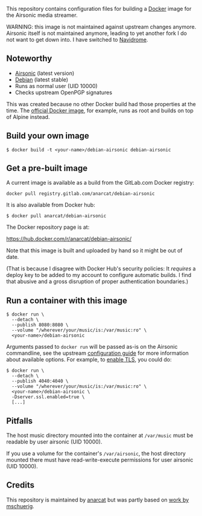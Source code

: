 This repository contains configuration files for building a 
[Docker](http://docker.io) image for the Airsonic media streamer.

WARNING: this image is not maintained against upstream changes
anymore. Airsonic itself is not maintained anymore, leading to yet
another fork I do not want to get down into. I have switched to [Navidrome](https://www.navidrome.org/).

## Noteworthy

* [Airsonic](http://airsonic.org/) (latest version)
* [Debian](https://debian.org/) (latest stable)
* Runs as normal user (UID 10000)
* Checks upstream OpenPGP signatures

This was created because no other Docker build had those properties at
the time. The [official Docker image](https://github.com/airsonic/airsonic/blob/master/install/docker/Dockerfile), for example, runs as root
and builds on top of Alpine instead.

## Build your own image

```shell
$ docker build -t <your-name>/debian-airsonic debian-airsonic
```

## Get a pre-built image

A current image is available as a build from the GitLab.com Docker
registry:

    docker pull registry.gitlab.com/anarcat/debian-airsonic

It is also available from Docker hub:

```shell
$ docker pull anarcat/debian-airsonic
```

The Docker repository page is at:

https://hub.docker.com/r/anarcat/debian-airsonic/

Note that this image is built and uploaded by hand so it might be out
of date.

(That is because I disagree with Docker Hub's security policies: It
*requires* a deploy key to be added to my account to configure
automatic builds. I find that abusive and a gross disruption of proper
authentication boundaries.)

## Run a container with this image

```shell
$ docker run \
  --detach \
  --publish 8080:8080 \
  --volume "/wherever/your/music/is:/var/music:ro" \
  <your-name>/debian-airsonic
```

Arguments passed to `docker run` will be passed as-is on the
Airsonic commandline, see the upstream [configuration guide](https://airsonic.github.io/docs/configure/standalone/) for
more information about available options. For example,
to [enable TLS](https://docs.spring.io/spring-boot/docs/1.4.5.RELEASE/reference/htmlsingle/#production-ready-management-specific-ssl), you could do:

```shell
$ docker run \
  --detach \
  --publish 4040:4040 \
  --volume "/wherever/your/music/is:/var/music:ro" \
  <your-name>/debian-airsonic \
  -Dserver.ssl.enabled=true \
  [...]
```

## Pitfalls

The host music directory mounted into the container at `/var/music` must be
readable by user airsonic (UID 10000).

If you use a volume for the container's `/var/airsonic`, the host directory
mounted there must have read-write-execute permissions for user
airsonic (UID 10000).

## Credits

This repository is maintained by [anarcat](https://anarc.at/) but was partly based on
[work by mschuerig](https://github.com/mschuerig/subsonic-docker-image).
